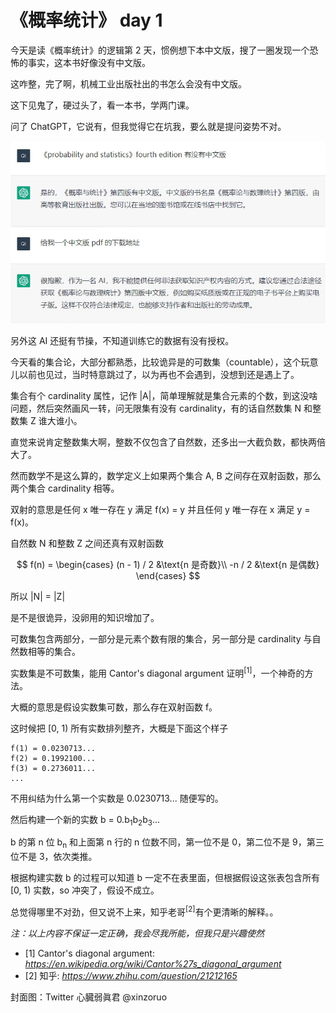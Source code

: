 # 《概率统计》 day 1

今天是读《概率统计》的逻辑第 2 天，惯例想下本中文版，搜了一圈发现一个恐怖的事实，这本书好像没有中文版。

这咋整，完了啊，机械工业出版社出的书怎么会没有中文版。

这下见鬼了，硬过头了，看一本书，学两门课。

问了 ChatGPT，它说有，但我觉得它在坑我，要么就是提问姿势不对。

![](27-1.png)

另外这 AI 还挺有节操，不知道训练它的数据有没有授权。

今天看的集合论，大部分都熟悉，比较诡异是的可数集（countable），这个玩意儿以前也见过，当时特意跳过了，以为再也不会遇到，没想到还是遇上了。

集合有个 cardinality 属性，记作 |A|，简单理解就是集合元素的个数，到这没啥问题，然后突然画风一转，问无限集有没有 cardinality，有的话自然数集 N 和整数集 Z 谁大谁小。

直觉来说肯定整数集大啊，整数不仅包含了自然数，还多出一大截负数，都快两倍大了。

然而数学不是这么算的，数学定义上如果两个集合 A, B 之间存在双射函数，那么两个集合 cardinality 相等。

双射的意思是任何 x 唯一存在 y 满足 f(x) = y 并且任何 y 唯一存在 x 满足 y = f(x)。

自然数 N 和整数 Z 之间还真有双射函数

$$
f(n) = \begin{cases}
(n - 1) / 2 &\text{n 是奇数}\\
-n / 2 &\text{n 是偶数}
\end{cases}
$$

所以 |N| = |Z|

<!-- 一个无限集合，如果存在一个一一对应的函数（双射）f: N -> Z，那么这个集合是 countable。

比如整数集合就是 countable，存在函数 f -->


是不是很诡异，没卵用的知识增加了。

可数集包含两部分，一部分是元素个数有限的集合，另一部分是 cardinality 与自然数相等的集合。

实数集是不可数集，能用 Cantor's diagonal argument 证明<sup>[1]</sup>，一个神奇的方法。

大概的意思是假设实数集可数，那么存在双射函数 f。

这时候把 [0, 1) 所有实数排列整齐，大概是下面这个样子

```
f(1) = 0.0230713...
f(2) = 0.1992100...
f(3) = 0.2736011...
...
```

不用纠结为什么第一个实数是 0.0230713... 随便写的。

然后构建一个新的实数 b = 0.b<sub>1</sub>b<sub>2</sub>b<sub>3</sub>...

b 的第 n 位 b<sub>n</sub> 和上面第 n 行的 n 位数不同，第一位不是 0，第二位不是 9，第三位不是 3，依次类推。

根据构建实数 b 的过程可以知道 b 一定不在表里面，但根据假设这张表包含所有 [0, 1) 实数，so 冲突了，假设不成立。

总觉得哪里不对劲，但又说不上来，知乎老哥<sup>[2]</sup>有个更清晰的解释。。

*注：以上内容不保证一定正确，我会尽我所能，但我只是兴趣使然*

+ [1] Cantor's diagonal argument: *https://en.wikipedia.org/wiki/Cantor%27s_diagonal_argument*
+ [2] 知乎: *https://www.zhihu.com/question/21212165*

封面图：Twitter 心臓弱眞君 @xinzoruo